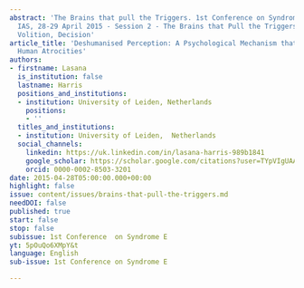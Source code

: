 ```yaml
---
abstract: 'The Brains that pull the Triggers. 1st Conference on Syndrome E, Paris
  IAS, 28-29 April 2015 - Session 2 - The Brains that Pull the Triggers: Perception,
  Volition, Decision'
article_title: 'Deshumanised Perception: A Psychological Mechanism that May Facilitate
  Human Atrocities'
authors:
- firstname: Lasana
  is_institution: false
  lastname: Harris
  positions_and_institutions:
  - institution: University of Leiden, Netherlands
    positions:
    - ''
  titles_and_institutions:
  - institution: University of Leiden,  Netherlands
  social_channels:
    linkedin: https://uk.linkedin.com/in/lasana-harris-989b1841
    google_scholar: https://scholar.google.com/citations?user=TYpVIgUAAAAJ&hl=en
    orcid: 0000-0002-8503-3201
date: 2015-04-28T05:00:00.000+00:00
highlight: false
issue: content/issues/brains-that-pull-the-triggers.md
needDOI: false
published: true
start: false
stop: false
subissue: 1st Conference  on Syndrome E
yt: 5pOuQo6XMpY&t
language: English
sub-issue: 1st Conference on Syndrome E

---
```

<Youtube yt="5pOuQo6XMpY&t" caption="Deshumanised Perception: A Psychological Mechanism that May Facilitate Human Atrocities" start="false" stop="false"></Youtube>